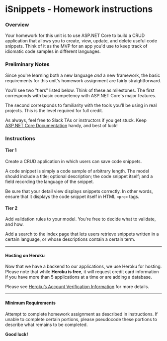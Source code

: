 # iSnippets - Homework instructions

### Overview

Your homework for this unit is to use ASP.NET Core to build a CRUD application that allows you to create, view, update, and delete useful code snippets. Think of it as the MVP for an app you'd use to keep track of idiomatic code samples in different languages.

### Preliminary Notes

Since you're learning both a new language _and_ a new framework, the basic requirements for this unit's homework assignment are fairly straightforward.

You'll see two "tiers" listed below. Think of these as milestones. The first corresponds with basic competency with ASP.NET Core's major features.

The second corresponds to familiarity with the tools you'll be using in real projects. This is the level required for full credit.

As always, feel free to Slack TAs or instructors if you get stuck. Keep [ASP.NET Core Documentation](https://docs.microsoft.com/en-us/aspnet/core) handy, and best of luck!

### Instructions

#### Tier 1

Create a CRUD application in which users can save code snippets.

A code snippet is simply a code sample of arbitrary length. The model should include a title; optional description; the code snippet itself; and a field recording the language of the snippet.

Be sure that your detail view displays snippets correctly. In other words, ensure that it displays the code snippet itself in HTML `<pre>` tags.

#### Tier 2

Add validation rules to your model. You're free to decide what to validate, and how.

Add a search to the index page that lets users retrieve snippets written in a certain language, or whose descriptions contain a certain term.

---

#### Hosting on Heroku

Now that we have a backend to our applications, we use Heroku for hosting. Please note that while **Heroku is free**, it will request credit card information if you have more than 5 applications at a time or are adding a database.

Please see [Heroku’s Account Verification Information](https://devcenter.heroku.com/articles/account-verification) for more details.

---

#### Minimum Requirements

Attempt to complete homework assignment as described in instructions. If unable to complete certain portions, please pseudocode these portions to describe what remains to be completed.

**Good luck!**

